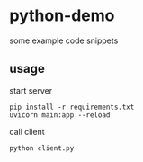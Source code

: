 # python-demo
some example code snippets

## usage

start server

```
pip install -r requirements.txt
uvicorn main:app --reload
```

call client

```
python client.py
```
